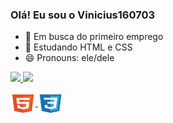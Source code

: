 ### Olá! Eu sou o Vinicius160703

- 🔭 Em busca do primeiro emprego
- 🌱 Estudando HTML e CSS
- 😄 Pronouns: ele/dele

<div>
  <a href="https://github.com/Vinicius160703">
  <img height="180em" src="https://github-readme-stats.vercel.app/api?username=Vinicius160703&show_icons=true&theme=dark#gh-dark-mode-only"/>
  <img height="180em" src="https://github-readme-stats.vercel.app/api/top-langs/?username=Vinicius160703&show_icons=true&theme=dark#gh-dark-mode-only"/>
</div>

<div style="display: inline_block"><br>
  <img align="center" alt="Rafa-HTML" height="30" width="40" src="https://raw.githubusercontent.com/devicons/devicon/master/icons/html5/html5-original.svg">
  <img align="center" alt="Rafa-CSS" height="30" width="40" src="https://raw.githubusercontent.com/devicons/devicon/master/icons/css3/css3-original.svg">
</div>

###

